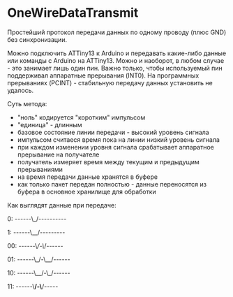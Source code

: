 # OneWireDataTransmit
 
Простейший протокол передачи данных по одному проводу (плюс GND) без синхронизации.

Можно подключить ATTiny13 к Arduino и передавать какие-либо данные или команды с Arduino на ATTiny13. Можно и наоборот, в любом случае - это занимает лишь один пин. Важно только, чтобы используемый пин поддерживал аппаратные прерывания (INT0). На программных прерываниях (PCINT) - стабильную передачу данных установить не удалось.

Суть метода:
- "ноль" кодируется "коротким" импульсом
- "единица" - длинным
- базовое состояние линии передачи - высокий уровень сигнала
- импульсом считаеся время пока на линии низкий уровень сигнала
- при каждом изменении уровня сигнала срабатывает аппаратное прерывание на получателе
- получатель измеряет время между текущим и предыдущим прерываниями
- на время передачи данные хранятся в буфере
- как только пакет передан полностью - данные переносятся из буфера в основное хранилище для обработки

Как выглядят данные при передаче:

0:  ------\\_/----------

1:  ------\\__/---------

00: ------\\_/-\\_/------

01: ------\\_/-\\__/------

10: ------\\__/-\\_/------

11: ------\\__/-\\__/-----

